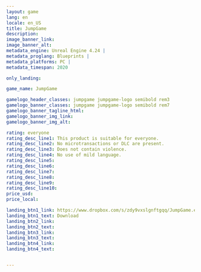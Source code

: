 ```yaml
---
layout: game
lang: en
locale: en_US
title: JumpGame
description: 
image_banner_link:
image_banner_alt:
metadata_engine: Unreal Engine 4.24 |
metadata_proglang: Blueprints |
metadata_platforms: PC |
metadata_timespan: 2020

only_landing:

game_name: JumpGame

gamelogo_header_classes: jumpgame jumpgame-logo semibold rem3
gamelogo_banner_classes: jumpgame jumpgame-logo semibold rem7
gamelogo_banner_tagline_html:
gamelogo_banner_img_link:
gamelogo_banner_img_alt:

rating: everyone
rating_desc_line1: This product is suitable for everyone.
rating_desc_line2: No microtransactions or DLC are present.
rating_desc_line3: Does not contain violence.
rating_desc_line4: No use of mild language.
rating_desc_line5:
rating_desc_line6:
rating_desc_line7: 
rating_desc_line8: 
rating_desc_line9: 
rating_desc_line10: 
price_usd:
price_local:

landing_btn1_link: https://www.dropbox.com/s/zdy9vxslgnftgqq/JumpGame.exe?dl=0
landing_btn1_text: Download
landing_btn2_link:
landing_btn2_text:
landing_btn3_link:
landing_btn3_text:
landing_btn4_link:
landing_btn4_text:


---
```

